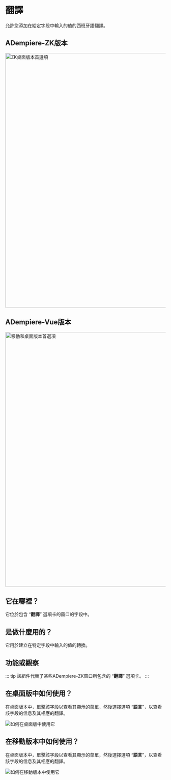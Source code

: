 # 翻譯

允許您添加在給定字段中輸入的值的西班牙語翻譯。

## ADempiere-ZK版本

<img :src="$withBase('/images/components/translation/zk-desktop-version-translation.png')" alt="ZK桌面版本首選項" width="800px">

## ADempiere-Vue版本

<img :src="$withBase('/images/components/translation/translation-desktop-mobile.png')" alt="移動和桌面版本首選項" width="800px">

## 它在哪裡？

它位於包含 “**翻譯**” 選項卡的窗口的字段中。

## 是做什麼用的？

它用於建立在特定字段中輸入的值的轉換。

## 功能或觀察

::: tip
該組件代替了某些ADempiere-ZK窗口所包含的 “**翻譯**” 選項卡。
:::

## 在桌面版中如何使用？

在桌面版本中，單擊該字段以查看其顯示的菜單，然後選擇選項 “**語言**”，以查看該字段的信息及其相應的翻譯。

![如何在桌面版中使用它]('/images/components/translation/how-to-use-it-in-the-desktop-version.gif' "如何在桌面版中使用它")

## 在移動版本中如何使用？

在桌面版本中，單擊該字段以查看其顯示的菜單，然後選擇選項 “**語言**”，以查看該字段的信息及其相應的翻譯。

![如何在移動版本中使用它]('/images/components/translation/how-to-use-it-in-the-mobile-version.gif' "如何在移動版本中使用它")
